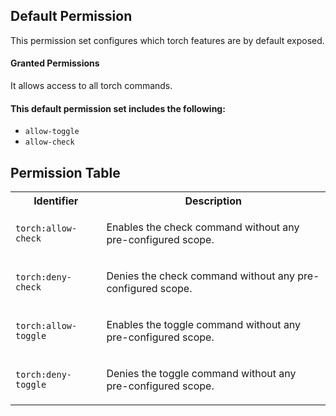 ## Default Permission

This permission set configures which
torch features are by default exposed.

#### Granted Permissions

It allows access to all torch commands.


#### This default permission set includes the following:

- `allow-toggle`
- `allow-check`

## Permission Table

<table>
<tr>
<th>Identifier</th>
<th>Description</th>
</tr>


<tr>
<td>

`torch:allow-check`

</td>
<td>

Enables the check command without any pre-configured scope.

</td>
</tr>

<tr>
<td>

`torch:deny-check`

</td>
<td>

Denies the check command without any pre-configured scope.

</td>
</tr>

<tr>
<td>

`torch:allow-toggle`

</td>
<td>

Enables the toggle command without any pre-configured scope.

</td>
</tr>

<tr>
<td>

`torch:deny-toggle`

</td>
<td>

Denies the toggle command without any pre-configured scope.

</td>
</tr>
</table>
